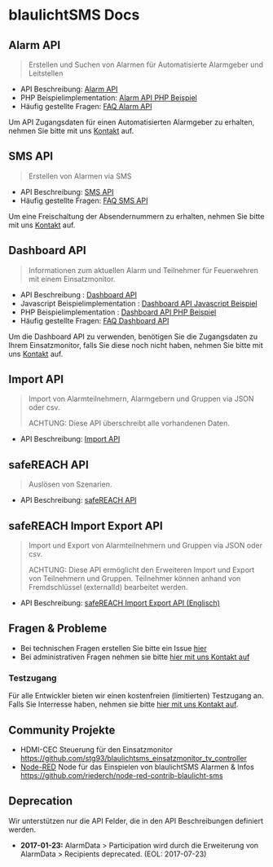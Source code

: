 # blaulichtSMS Docs


## Alarm API

> Erstellen und Suchen von Alarmen für Automatisierte Alarmgeber und Leitstellen


* API Beschreibung: [Alarm API](./alarm_api_v1.md)
* PHP Beispielimplementation: [Alarm API PHP Beispiel](./examples/alarm-api/php/alarm-api-example.php)
* Häufig gestellte Fragen: [FAQ Alarm API](https://github.com/blaulichtSMS/docs/issues?q=label:alarm-api%20label:question)


Um API Zugangsdaten für einen Automatisierten Alarmgeber zu erhalten, nehmen Sie bitte mit uns [Kontakt](https://start2.blaulichtsms.net/de/contact) auf.

## SMS API

> Erstellen von Alarmen via SMS


* API Beschreibung: [SMS API](./sms_api_v1.md)
* Häufig gestellte Fragen: [FAQ SMS API](https://github.com/blaulichtSMS/docs/issues?q=label:sms-api%20label:question)


Um eine Freischaltung der Absendernummern zu erhalten, nehmen Sie bitte mit uns [Kontakt](https://start2.blaulichtsms.net/de/contact) auf.

 
## Dashboard API

> Informationen zum aktuellen Alarm und Teilnehmer für Feuerwehren mit einem Einsatzmonitor.


* API Beschreibung : [Dashboard API](./dashboard_api_v1.md) 
* Javascript Beispielimplementation : [Dashboard API Javascript Beispiel](examples/dashboard-api/javascript/dashboard-api-example.html) 
* PHP Beispielimplementation : [Dashboard API PHP Beispiel](./examples/dashboard-api/php/) 
* Häufig gestellte Fragen: [FAQ Dashboard API](https://github.com/blaulichtSMS/docs/issues?q=label:dashboard-api%20label:question) 


Um die Dashboard API zu verwenden, benötigen Sie die Zugangsdaten zu Ihrem Einsatzmonitor, falls Sie diese noch nicht haben, nehmen Sie bitte mit uns [Kontakt](https://start2.blaulichtsms.net/de/contact) auf.


## Import API

> Import von Alarmteilnehmern, Alarmgebern und Gruppen via JSON oder csv.
> 
> ACHTUNG: Diese API überschreibt alle vorhandenen Daten.

* API Beschreibung: [Import API](./import_api_v1.md)


## safeREACH API

> Auslösen von Szenarien.

* API Beschreibung: [safeREACH API](./safereach_api_v1.md)


## safeREACH Import Export API

> Import und Export von Alarmteilnehmern und Gruppen via JSON oder csv.
> 
> ACHTUNG: Diese API ermöglicht den Erweiteren Import und Export von Teilnehmern und Gruppen.
> Teilnehmer können anhand von Fremdschlüssel (externalId) bearbeitet werden.

* API Beschreibung: [safeREACH Import Export API (Englisch)](./import_export_api_v2.md)



## Fragen & Probleme


* Bei technischen Fragen erstellen Sie bitte ein Issue [hier](https://github.com/blaulichtSMS/docs/issues/new)
* Bei administrativen Fragen nehmen sie bitte [hier mit uns Kontakt auf](https://start2.blaulichtsms.net/de/contact)


### Testzugang


Für alle Entwickler bieten wir einen kostenfreien (limitierten) Testzugang an. Falls Sie Interresse haben, nehmen sie
 bitte [hier mit uns Kontakt auf](https://start2.blaulichtsms.net/de/contact). 
 
## Community Projekte

* HDMI-CEC Steuerung für den Einsatzmonitor https://github.com/stg93/blaulichtsms_einsatzmonitor_tv_controller
* [Node-RED](https://nodered.org/) Node für das Einspielen von blaulichtSMS Alarmen & Infos https://github.com/riederch/node-red-contrib-blaulicht-sms

## Deprecation

Wir unterstützen nur die API Felder, die in den API Beschreibungen definiert werden.

* **2017-01-23:** AlarmData > Participation wird durch die Erweiterung von AlarmData > Recipients deprecated. (EOL: 2017-07-23) 



